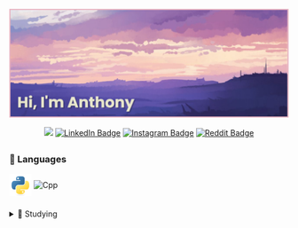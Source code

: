 [![hey!](assets/bannergithub.png)](https://github.com/ThonyHHs)

<span align="center">
  
  <a href="mailto:herbert.anthony@hotmail.com"><img src="https://img.shields.io/badge/Gmail-D14836?style=for-the-badge&logo=gmail&logoColor=white" /></a>
  [![LinkedIn Badge](https://img.shields.io/badge/LinkedIn-0077B5?style=for-the-badge&logo=linkedin&logoColor=white)](https://www.linkedin.com/in/anthony-herbert-schmidt/)
  [![Instagram Badge](https://img.shields.io/badge/Instagram-E4405F?style=for-the-badge&logo=instagram&logoColor=white)](https://www.instagram.com/choco_thony/)
  [![Reddit Badge](https://img.shields.io/badge/Reddit-E65A3E?style=for-the-badge&logo=reddit&logoColor=white)](https://www.reddit.com/user/ThonyHHs)
  
</span>

##

### 💼 Languages
<div style="display: inline_block">
  <img align="center" alt="Python" height="40" width="40" src="https://raw.githubusercontent.com/devicons/devicon/master/icons/python/python-original.svg">
  <img align="center" alt="Cpp" height="40" width="40" src="https://cdn.jsdelivr.net/gh/devicons/devicon/icons/cplusplus/cplusplus-original.svg">
  
  
</div>

###
<details>

  <summary> 📘 Studying</summary>
  <div line-height: 1.2 style="display: inline_block"><br>
    <img align="center" alt="HTML" height="30" width="40" src="https://raw.githubusercontent.com/devicons/devicon/master/icons/html5/html5-original.svg">
    <img align="center" alt="CSS" height="30" width="40" src="https://raw.githubusercontent.com/devicons/devicon/master/icons/css3/css3-original.svg">
    <img align="center" alt="Rafa-Js" height="30" width="40" src="https://raw.githubusercontent.com/devicons/devicon/master/icons/javascript/javascript-plain.svg">
  </div>
</details>
